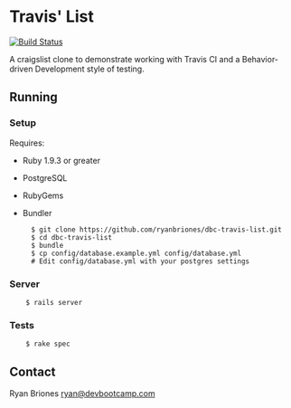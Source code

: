 # Travis' List

[![Build Status](https://travis-ci.org/ryanbriones/dbc-travis-list.png?branch=master)](https://travis-ci.org/ryanbriones/dbc-travis-list)

A craigslist clone to demonstrate working with Travis CI and a Behavior-driven Development style of testing.

## Running

### Setup

Requires:

* Ruby 1.9.3 or greater
* PostgreSQL
* RubyGems
* Bundler

        $ git clone https://github.com/ryanbriones/dbc-travis-list.git
        $ cd dbc-travis-list
        $ bundle
        $ cp config/database.example.yml config/database.yml
        # Edit config/database.yml with your postgres settings

### Server

        $ rails server

### Tests

        $ rake spec

## Contact

Ryan Briones <ryan@devbootcamp.com>